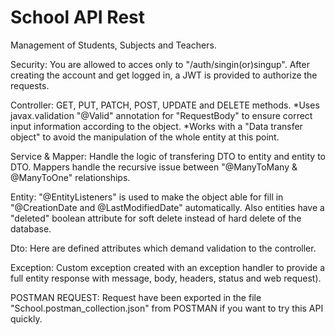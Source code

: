 # School API Rest

Management of Students, Subjects and Teachers.

Security: You are allowed to acces only to "/auth/singin(or)singup". After creating the account and get logged in, a JWT is provided to authorize the requests. 

Controller: GET, PUT, PATCH, POST, UPDATE and DELETE methods. *Uses javax.validation "@Valid" annotation for "RequestBody" to ensure correct input information according to the object. *Works with a "Data transfer object" to avoid the manipulation of the whole entity at this point.

Service & Mapper: Handle the logic of transfering DTO to entity and entity to DTO. Mappers handle the recursive issue between "@ManyToMany & @ManyToOne" relationships.

Entity: "@EntityListeners" is used to make the object able for fill in "@CreationDate and @LastModifiedDate" automatically. Also entities have a "deleted" boolean attribute for soft delete instead of hard delete of the database.

Dto: Here are defined attributes which demand validation to the controller.

Exception: Custom exception created with an exception handler to provide a full entity response with message, body, headers, status and web request).

POSTMAN REQUEST: Request have been exported in the file "School.postman_collection.json" from POSTMAN if you want to try this API quickly.
